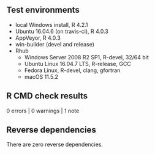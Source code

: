 ## Test environments

* local Windows install, R 4.2.1
* Ubuntu 16.04.6 (on travis-ci), R 4.0.3
* AppVeyor, R 4.0.3
* win-builder (devel and release)
* Rhub
    + Windows Server 2008 R2 SP1, R-devel, 32/64 bit
    + Ubuntu Linux 16.04.7 LTS, R-release, GCC
    + Fedora Linux, R-devel, clang, gfortran
    + macOS 11.5.2 
    
## R CMD check results

0 errors | 0 warnings | 1 note


## Reverse dependencies

There are zero reverse dependencies. 
